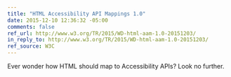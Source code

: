 ```yaml
---
title: "HTML Accessibility API Mappings 1.0"
date: 2015-12-10 12:36:32 -05:00
comments: false
ref_url: http://www.w3.org/TR/2015/WD-html-aam-1.0-20151203/
in_reply_to: http://www.w3.org/TR/2015/WD-html-aam-1.0-20151203/
ref_source: W3C
---
```


Ever wonder how HTML should map to Accessibility APIs? Look no further.